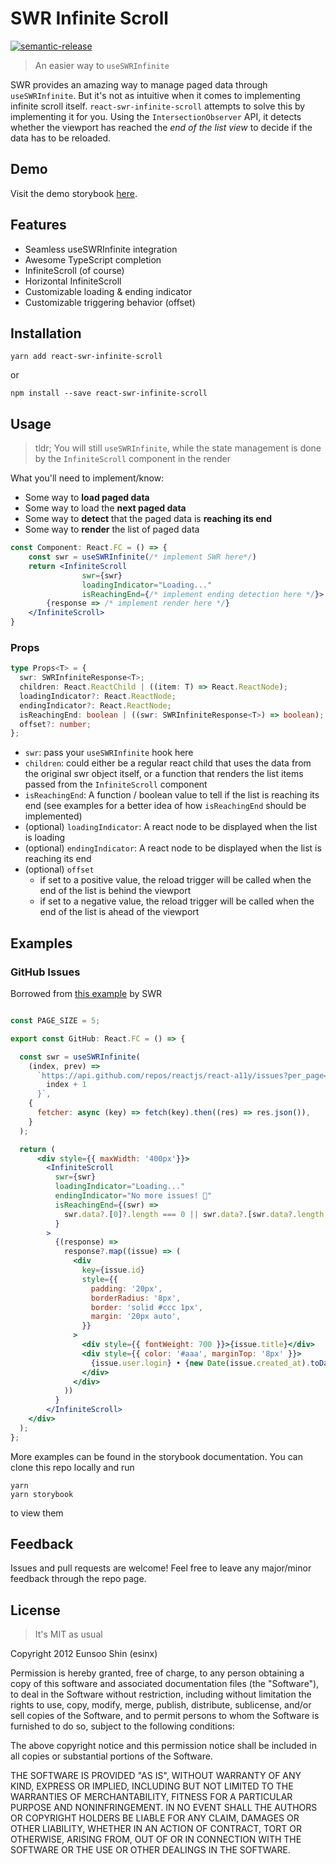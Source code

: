 # SWR Infinite Scroll

[![semantic-release](https://img.shields.io/badge/%20%20%F0%9F%93%A6%F0%9F%9A%80-semantic--release-e10079.svg)](https://github.com/semantic-release/semantic-release)

> An easier way to `useSWRInfinite`

SWR provides an amazing way to manage paged data through `useSWRInfinite`. But it's not as intuitive when it comes to implementing infinite scroll itself. `react-swr-infinite-scroll` attempts to solve this by implementing it for you. Using the `IntersectionObserver` API, it detects whether the viewport has reached the _end of the list view_ to decide if the data has to be reloaded.

## Demo

Visit the demo storybook [here](https://react-swr-infinite-scroll.vercel.app/).

## Features

- Seamless useSWRInfinite integration
- Awesome TypeScript completion
- InfiniteScroll (of course)
- Horizontal InfiniteScroll
- Customizable loading & ending indicator
- Customizable triggering behavior (offset)

## Installation

```shell
yarn add react-swr-infinite-scroll
```
or
```shell
npm install --save react-swr-infinite-scroll
```

## Usage

> tldr; You will still `useSWRInfinite`, while the state management is done by the `InfiniteScroll` component in the render

What you'll need to implement/know:
- Some way to **load paged data**
- Some way to load the **next paged data**
- Some way to **detect** that the paged data is **reaching its end**
- Some way to **render** the list of paged data

```jsx
const Component: React.FC = () => {
    const swr = useSWRInfinite(/* implement SWR here*/)
    return <InfiniteScroll
                swr={swr}
                loadingIndicator="Loading..."
                isReachingEnd={/* implement ending detection here */}>
        {response => /* implement render here */}
    </InfiniteScroll>
}
```

### Props

```typescript
type Props<T> = {
  swr: SWRInfiniteResponse<T>;
  children: React.ReactChild | ((item: T) => React.ReactNode);
  loadingIndicator?: React.ReactNode;
  endingIndicator?: React.ReactNode;
  isReachingEnd: boolean | ((swr: SWRInfiniteResponse<T>) => boolean);
  offset?: number;
};
```

- `swr`: pass your `useSWRInfinite` hook here
- `children`: could either be a regular react child that uses the data from the original swr object itself, or a function that renders the list items passed from the `InfiniteScroll` component
- `isReachingEnd`: A function / boolean value to tell if the list is reaching its end (see examples for a better idea of how `isReachingEnd` should be implemented)
- (optional) `loadingIndicator`: A react node to be displayed when the list is loading
- (optional) `endingIndicator`: A react node to be displayed when the list is reaching its end
- (optional) `offset`
  - if set to a positive value, the reload trigger will be called when the end of the list is behind the viewport
  - if set to a negative value, the reload trigger will be called when the end of the list is ahead of the viewport

## Examples

### GitHub Issues

Borrowed from [this example](https://swr.vercel.app/examples/infinite-loading) by SWR

```jsx

const PAGE_SIZE = 5;

export const GitHub: React.FC = () => {

  const swr = useSWRInfinite(
    (index, prev) =>
      `https://api.github.com/repos/reactjs/react-a11y/issues?per_page=${PAGE_SIZE}&page=${
        index + 1
      }`,
    {
      fetcher: async (key) => fetch(key).then((res) => res.json()),
    }
  );

  return (
      <div style={{ maxWidth: '400px'}}>
        <InfiniteScroll
          swr={swr}
          loadingIndicator="Loading..."
          endingIndicator="No more issues! 🎉"
          isReachingEnd={(swr) =>
            swr.data?.[0]?.length === 0 || swr.data?.[swr.data?.length - 1]?.length < PAGE_SIZE
          }
        >
          {(response) =>
            response?.map((issue) => (
              <div
                key={issue.id}
                style={{
                  padding: '20px',
                  borderRadius: '8px',
                  border: 'solid #ccc 1px',
                  margin: '20px auto',
                }}
              >
                <div style={{ fontWeight: 700 }}>{issue.title}</div>
                <div style={{ color: '#aaa', marginTop: '8px' }}>
                  {issue.user.login} • {new Date(issue.created_at).toDateString()}
                </div>
              </div>
            ))
          }
        </InfiniteScroll>
    </div>
  );
};
```

More examples can be found in the storybook documentation. You can clone this repo locally and run
```shell
yarn 
yarn storybook
```
to view them

## Feedback

Issues and pull requests are welcome! Feel free to leave any major/minor feedback through the repo page.

## License

> It's MIT as usual

Copyright 2012 Eunsoo Shin (esinx)

Permission is hereby granted, free of charge, to any person obtaining a copy of this software and associated documentation files (the "Software"), to deal in the Software without restriction, including without limitation the rights to use, copy, modify, merge, publish, distribute, sublicense, and/or sell copies of the Software, and to permit persons to whom the Software is furnished to do so, subject to the following conditions:

The above copyright notice and this permission notice shall be included in all copies or substantial portions of the Software.

THE SOFTWARE IS PROVIDED "AS IS", WITHOUT WARRANTY OF ANY KIND, EXPRESS OR IMPLIED, INCLUDING BUT NOT LIMITED TO THE WARRANTIES OF MERCHANTABILITY, FITNESS FOR A PARTICULAR PURPOSE AND NONINFRINGEMENT. IN NO EVENT SHALL THE AUTHORS OR COPYRIGHT HOLDERS BE LIABLE FOR ANY CLAIM, DAMAGES OR OTHER LIABILITY, WHETHER IN AN ACTION OF CONTRACT, TORT OR OTHERWISE, ARISING FROM, OUT OF OR IN CONNECTION WITH THE SOFTWARE OR THE USE OR OTHER DEALINGS IN THE SOFTWARE.


